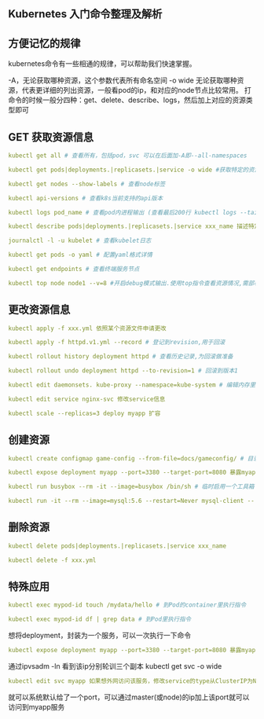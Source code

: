 Kubernetes 入门命令整理及解析
---
## 方便记忆的规律
kubernetes命令有一些相通的规律，可以帮助我们快速掌握。

-A，无论获取哪种资源，这个参数代表所有命名空间
-o wide 无论获取哪种资源，代表更详细的列出资源，一般看pod的ip，和对应的node节点比较常用。
打命令的时候一般分四种：get、delete、describe、logs，然后加上对应的资源类型即可

## GET 获取资源信息
```yaml
kubectl get all # 查看所有，包括pod，svc 可以在后面加-A即--all-namespaces

kubectl get pods|deployments.|replicasets.|service -o wide #获取特定的资源类型

kubectl get nodes --show-labels # 查看node标签

kubectl api-versions # 查看k8s当前支持的api版本

kubectl logs pod_name # 查看pod内进程输出 (查看最后200行 kubectl logs --tail=200 pod_name 或最后1小时 --since=1h )

kubectl describe pods|deployments.|replicasets.|service xxx_name 描述特定资源特定实例

journalctl -l -u kubelet # 查看kubelet日志

kubectl get pods -o yaml # 配置yaml格式详情

kubectl get endpoints # 查看终端服务节点

kubectl top node node1 --v=8 #开启debug模式输出.使用top指令查看资源情况,需部署heapster(1.8之前版本默认提供.之后修改为service-metric).
```
## 更改资源信息
```yaml
kubectl apply -f xxx.yml 依照某个资源文件申请更改

kubectl apply -f httpd.v1.yml --record # 登记到revision,用于回滚

kubectl rollout history deployment httpd # 查看历史记录,为回滚做准备

kubectl rollout undo deployment httpd --to-revision=1 # 回滚到版本1

kubectl edit daemonsets. kube-proxy --namespace=kube-system # 编辑内存里配置文件.应该是及时修改后生效,但测试并未生效

kubectl edit service nginx-svc 修改service信息

kubectl scale --replicas=3 deploy myapp 扩容
```
## 创建资源
```yaml
kubectl create configmap game-config --from-file=docs/gameconfig/ # 目录内含有多个配置文件(每个配置文件里可以有很多内容)

kubectl expose deployment myapp --port=3380 --target-port=8080 暴露myapp deploy 为3380端口，默认轮训三个副本

kubectl run busybox --rm -it --image=busybox /bin/sh # 临时启用一个工具箱

kubectl run -it --rm --image=mysql:5.6 --restart=Never mysql-client -- mysql -h mysql -ppassword # 临时启动一个mysql客户端
```
## 删除资源
```yaml
kubectl delete pods|deployments.|replicasets.|service xxx_name

kubectl delete -f xxx.yml
```
## 特殊应用
```yaml
kubectl exec mypod-id touch /mydata/hello # 到Pod的container里执行指令

kubectl exec mypod-id df | grep data # 到Pod里执行指令
```
想将deployment，封装为一个服务，可以一次执行一下命令
```yaml
kubectl expose deployment myapp --port=3380 --target-port=8080 暴露myapp deploy 为3380端口，默认轮训三个副本
```
通过ipvsadm -ln 看到该ip分别轮训三个副本 kubectl get svc -o wide
```yaml
kubectl edit svc myapp 如果想外网访问该服务，修改service的type从ClusterIP为NodePort
```
就可以系统默认给了一个port，可以通过master(或node)的ip加上该port就可以访问到myapp服务